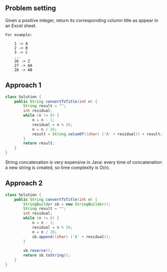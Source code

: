 ## Problem setting

Given a positive integer, return its corresponding column title as appear in an Excel sheet.

```
For example:

    1 -> A
    2 -> B
    3 -> C
    ...
    26 -> Z
    27 -> AA
    28 -> AB 
```

## Approach 1

```java
class Solution {
    public String convertToTitle(int n) {
        String result = "";
        int residual;
        while (n != 0) {
            n = n - 1;
            residual = n % 26;
            n = n / 26;
            result = String.valueOf((char) ('A' + residual)) + result;
        }
        return result;
    }
}
```

String concatenation is very expensive in Java: every time of concatenation a new string is created, so time complexity is O(n).

## Approach 2
```java
class Solution {
    public String convertToTitle(int n) {
        StringBuilder sb = new StringBuilder();
        String result = "";
        int residual;
        while (n != 0) {
            n = n - 1;
            residual = n % 26;
            n = n / 26;
            sb.append((char) ('A' + residual));
        }
        
        sb.reverse();
        return sb.toString();
    }
}
```

